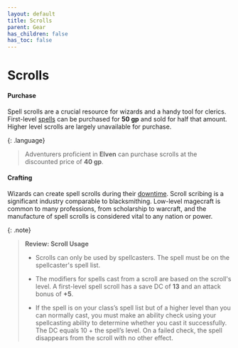 ```yaml
---
layout: default
title: Scrolls
parent: Gear
has_children: false
has_toc: false
---
```


# Scrolls

#### Purchase

Spell scrolls are a crucial resource for wizards and a handy tool for clerics. First-level [spells](../more/spells/index) can be purchased for **50 gp** and sold for half that amount. Higher level scrolls are largely unavailable for purchase.

{: .language}
> Adventurers proficient in **Elven** can purchase scrolls at the discounted price of **40 gp**.

#### Crafting

Wizards can create spell scrolls during their [downtime](../the_city_below/downtime/index). Scroll scribing is a significant industry comparable to blacksmithing. Low-level magecraft is common to many professions, from scholarship to warcraft, and the manufacture of spell scrolls is considered vital to any nation or power.

{: .note}
> **Review: Scroll Usage**
>
> * Scrolls can only be used by spellcasters. The spell must be on the spellcaster's spell list.
>
> * The modifiers for spells cast from a scroll are based on the scroll's level. A first-level spell scroll has a save DC of **13** and an attack bonus of **+5**.
> 
> * If the spell is on your class’s spell list but of a higher level than you can normally cast, you must make an ability check using your spellcasting ability to determine whether you cast it successfully. The DC equals 10 + the spell’s level. On a failed check, the spell disappears from the scroll with no other effect.


<!-- {: .mundane-item}
> **Spell Scroll (1st Level)**
>
> _Scroll, 1 lb., 50 gp_
> 
> A spell scroll bears the words of a single spell, written in a mystical cipher. If the spell is on your class’s spell list, you can read the scroll and cast its spell without providing any material components. Otherwise, the scroll is unintelligible. Casting the spell by reading the scroll requires the spell’s normal casting time. Once the spell is cast, the words on the scroll fade, and it crumbles to dust. If the casting is interrupted, the scroll is not lost. 
> 
> If the spell is on your class’s spell list but of a higher level than you can normally cast, you must make an ability check using your spellcasting ability to determine whether you cast it successfully. The DC equals 10 + the spell’s level. On a failed check, the spell disappears from the scroll with no other effect.
> 
> Once the spell is cast, the words on the scroll fade, and the scroll itself crumbles to dust.
>
> A spell cast from this scroll has a save DC of **13** and an attack bonus of **+5**.

  -->